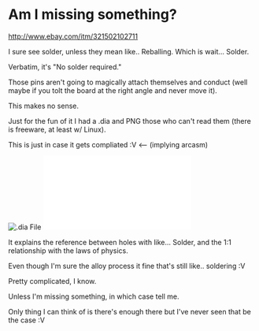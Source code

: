Am I missing something?
==========

http://www.ebay.com/itm/321502102711

I sure see solder, unless they mean like.. Reballing. Which is wait... Solder.

Verbatim, it's "No solder required."

Those pins aren't going to magically attach themselves and conduct (well maybe if you tolt the board at the right angle and never move it).

This makes no sense.

Just for the fun of it I had a .dia and PNG those who can't read them (there is freeware, at least w/ Linux).

This is just in case it gets compliated :V <-- (implying arcasm)

![.dia File](solder_free_with_solfer.dia "Dia moedling diagram.")
![.pdf File](solder_free_with_solfer.pdf "Dia moedling diagram.")

It explains the reference between holes with like... Solder, and the 1:1 relationship with the laws of physics.

Even though I'm sure the alloy process it fine that's still like.. soldering :V

Pretty complicated, I know.

Unless I'm missing something, in which case tell me.

Only thing I can think of is there's enough there but I've never seen that be the case :V
